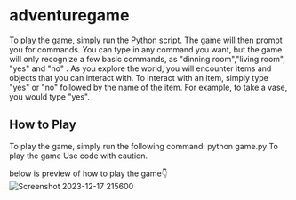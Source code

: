 # adventuregame
To play the game, simply run the Python script. The game will then prompt you for commands. You can type in any command you want, but the game will only recognize a few basic commands, as "dinning room","living room", "yes" and "no" .
As you explore the world, you will encounter items and objects that you can interact with. To interact with an item, simply type "yes" or "no" followed by the name of the item. For example, to take a vase, you would type "yes".
## How to Play
To play the game, simply run the following command:
python game.py
To play the game
Use code with caution.


below is preview of how to play the game👇
![Screenshot 2023-12-17 215600](https://github.com/Prasanyajala/adventuregame/assets/153526672/894f7896-85ff-4843-a4cf-155cc42d4b7e)
